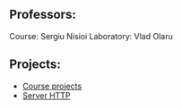 ## Professors:

Course: Sergiu Nisioi
Laboratory: Vlad Olaru

## Projects:

- [Course projects](https://github.com/curs-retele-2023/proiect-retele-2023-dag)
- [Server HTTP](https://github.com/TgeorgeT/Server-HTTP)
